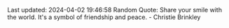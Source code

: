 Last updated: 2024-04-02 19:46:58
Random Quote: Share your smile with the world. It's a symbol of friendship and peace. - Christie Brinkley